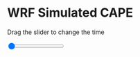 <h1>WRF Simulated CAPE</h1>
<p>Drag the slider to change the time</p>

<div class="slidecontainer">
<input oninput='setImage(this)' class="slider" type="range" min="0" max="37" value="0" step="1" />
<img id='img'/>
</div>

<script>
var img = document.getElementById('img');
var img_array = ['/assets/images/wrf/cp_wrfout_d01_2020-07-07_12:00:00.png',
'/assets/images/wrf/cp_wrfout_d01_2020-07-07_13:00:00.png',
'/assets/images/wrf/cp_wrfout_d01_2020-07-07_14:00:00.png',
'/assets/images/wrf/cp_wrfout_d01_2020-07-07_15:00:00.png',
'/assets/images/wrf/cp_wrfout_d01_2020-07-07_16:00:00.png',
'/assets/images/wrf/cp_wrfout_d01_2020-07-07_17:00:00.png',
'/assets/images/wrf/cp_wrfout_d01_2020-07-07_18:00:00.png',
'/assets/images/wrf/cp_wrfout_d01_2020-07-07_19:00:00.png',
'/assets/images/wrf/cp_wrfout_d01_2020-07-07_20:00:00.png',
'/assets/images/wrf/cp_wrfout_d01_2020-07-07_21:00:00.png',
'/assets/images/wrf/cp_wrfout_d01_2020-07-07_22:00:00.png',
'/assets/images/wrf/cp_wrfout_d01_2020-07-07_23:00:00.png',
'/assets/images/wrf/cp_wrfout_d01_2020-07-08_00:00:00.png',
'/assets/images/wrf/cp_wrfout_d01_2020-07-08_01:00:00.png',
'/assets/images/wrf/cp_wrfout_d01_2020-07-08_02:00:00.png',
'/assets/images/wrf/cp_wrfout_d01_2020-07-08_03:00:00.png',
'/assets/images/wrf/cp_wrfout_d01_2020-07-08_04:00:00.png',
'/assets/images/wrf/cp_wrfout_d01_2020-07-08_05:00:00.png',
'/assets/images/wrf/cp_wrfout_d01_2020-07-08_06:00:00.png',
'/assets/images/wrf/cp_wrfout_d01_2020-07-08_07:00:00.png',
'/assets/images/wrf/cp_wrfout_d01_2020-07-08_08:00:00.png',
'/assets/images/wrf/cp_wrfout_d01_2020-07-08_09:00:00.png',
'/assets/images/wrf/cp_wrfout_d01_2020-07-08_10:00:00.png',
'/assets/images/wrf/cp_wrfout_d01_2020-07-08_11:00:00.png',
'/assets/images/wrf/cp_wrfout_d01_2020-07-08_12:00:00.png',
'/assets/images/wrf/cp_wrfout_d01_2020-07-08_13:00:00.png',
'/assets/images/wrf/cp_wrfout_d01_2020-07-08_14:00:00.png',
'/assets/images/wrf/cp_wrfout_d01_2020-07-08_15:00:00.png',
'/assets/images/wrf/cp_wrfout_d01_2020-07-08_16:00:00.png',
'/assets/images/wrf/cp_wrfout_d01_2020-07-08_17:00:00.png',
'/assets/images/wrf/cp_wrfout_d01_2020-07-08_18:00:00.png',
'/assets/images/wrf/cp_wrfout_d01_2020-07-08_19:00:00.png',
'/assets/images/wrf/cp_wrfout_d01_2020-07-08_20:00:00.png',
'/assets/images/wrf/cp_wrfout_d01_2020-07-08_21:00:00.png',
'/assets/images/wrf/cp_wrfout_d01_2020-07-08_22:00:00.png',
'/assets/images/wrf/cp_wrfout_d01_2020-07-08_23:00:00.png',
'/assets/images/wrf/cp_wrfout_d01_2020-07-09_00:00:00.png',];
function setImage(obj)
{
        var value = obj.value;
        img.src = img_array[value];

}
</script>
